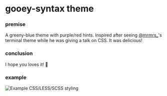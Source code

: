 # gooey-syntax theme

### premise
A greeny-blue theme with purple/red hints.
Inspired after seeing [@mrmrs_](https://twitter.com/mrmrs_)'s terminal theme while he was giving a talk on CSS. It was delicious!

### conclusion
I hope you loves it! 🌟

### example 
![Example CSS/LESS/SCSS styling](https://raw.githubusercontent.com/simeydotme/atom-gooey-syntax/master/screenshot.png)
